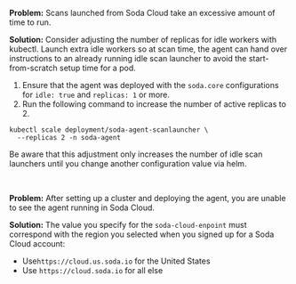 **Problem:** Scans launched from Soda Cloud take an excessive amount of time to run.

**Solution:** Consider adjusting the number of replicas for idle workers with kubectl. Launch extra idle workers so at scan time, the agent can hand over instructions to an already running idle scan launcher to avoid the start-from-scratch setup time for a pod. 
1. Ensure that the agent was deployed with the `soda.core` configurations for `idle: true` and `replicas: 1` or more.
2. Run the following command to increase the number of active replicas to 2.
```shell
kubectl scale deployment/soda-agent-scanlauncher \
  --replicas 2 -n soda-agent
```
Be aware that this adjustment only increases the number of idle scan launchers until you change another configuration value via helm.

<br />

**Problem:** After setting up a cluster and deploying the agent, you are unable to see the agent running in Soda Cloud.

**Solution:** The value you specify for the `soda-cloud-enpoint` must correspond with the region you selected when you signed up for a Soda Cloud account: 
* Use`https://cloud.us.soda.io` for the United States
* Use `https://cloud.soda.io` for all else

<br />
